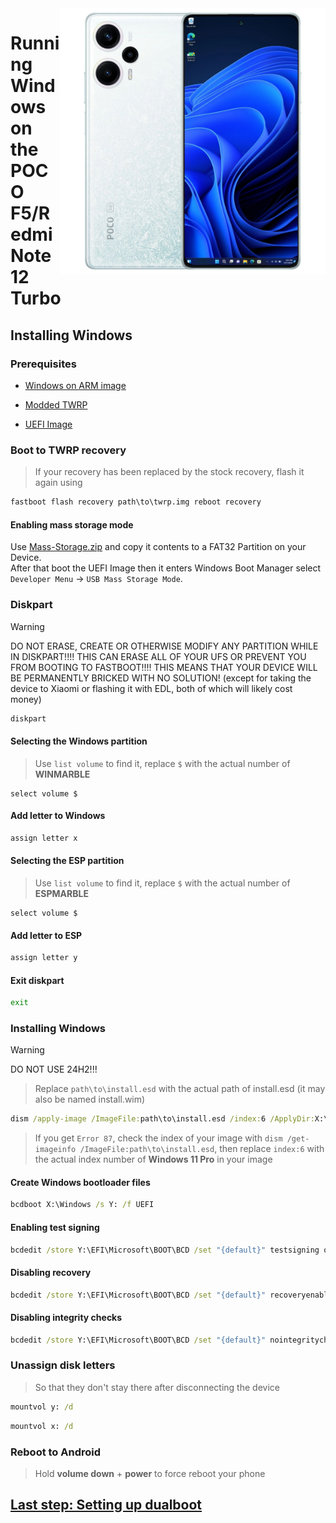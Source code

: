 <img align="right" src="https://raw.githubusercontent.com/Xhdsos/Port-Windows-POCO-F5-RN12T/main/marble.png" width="425" alt="Windows running on POCO F5/Redmi Note 12 Turbo">

# Running Windows on the POCO F5/Redmi Note 12 Turbo

## Installing Windows

### Prerequisites
- [Windows on ARM image](https://worproject.com/esd)

- [Modded TWRP](-)
  
- [UEFI Image](-)

### Boot to TWRP recovery
> If your recovery has been replaced by the stock recovery, flash it again using
```cmd
fastboot flash recovery path\to\twrp.img reboot recovery
```

#### Enabling mass storage mode

Use [Mass-Storage.zip](https://github.com/Robotix22/Mu-Qcom-Guides/files/11005130/Mass-Storage.zip) and copy it contents to a FAT32 Partition on your Device. <br />
After that boot the UEFI Image then it enters Windows Boot Manager select `Developer Menu` -> `USB Mass Storage Mode`. <br />

### Diskpart
> [!WARNING]
> DO NOT ERASE, CREATE OR OTHERWISE MODIFY ANY PARTITION WHILE IN DISKPART!!!! THIS CAN ERASE ALL OF YOUR UFS OR PREVENT YOU FROM BOOTING TO FASTBOOT!!!! THIS MEANS THAT YOUR DEVICE WILL BE PERMANENTLY BRICKED WITH NO SOLUTION! (except for taking the device to Xiaomi or flashing it with EDL, both of which will likely cost money)
```cmd
diskpart
```

#### Selecting the Windows partition
> Use `list volume` to find it, replace `$` with the actual number of **WINMARBLE**
```diskpart
select volume $
```

#### Add letter to Windows
```cmd
assign letter x
```

#### Selecting the ESP partition
> Use `list volume` to find it, replace `$` with the actual number of **ESPMARBLE**
```diskpart
select volume $
```

#### Add letter to ESP
```cmd
assign letter y
```

#### Exit diskpart
```cmd
exit
```

### Installing Windows
> [!Warning]
> DO NOT USE 24H2!!!

> Replace `path\to\install.esd` with the actual path of install.esd (it may also be named install.wim)

```cmd
dism /apply-image /ImageFile:path\to\install.esd /index:6 /ApplyDir:X:\
```

> If you get `Error 87`, check the index of your image with `dism /get-imageinfo /ImageFile:path\to\install.esd`, then replace `index:6` with the actual index number of **Windows 11 Pro** in your image

#### Create Windows bootloader files
```cmd
bcdboot X:\Windows /s Y: /f UEFI
```

#### Enabling test signing
```cmd
bcdedit /store Y:\EFI\Microsoft\BOOT\BCD /set "{default}" testsigning on
```

#### Disabling recovery
```cmd
bcdedit /store Y:\EFI\Microsoft\BOOT\BCD /set "{default}" recoveryenabled no
```

#### Disabling integrity checks
```cmd
bcdedit /store Y:\EFI\Microsoft\BOOT\BCD /set "{default}" nointegritychecks on
```

### Unassign disk letters
> So that they don't stay there after disconnecting the device
```cmd
mountvol y: /d
```

```cmd
mountvol x: /d
```

### Reboot to Android
> Hold **volume down** + **power** to force reboot your phone

## [Last step: Setting up dualboot](/guide/dualboot.md)

















